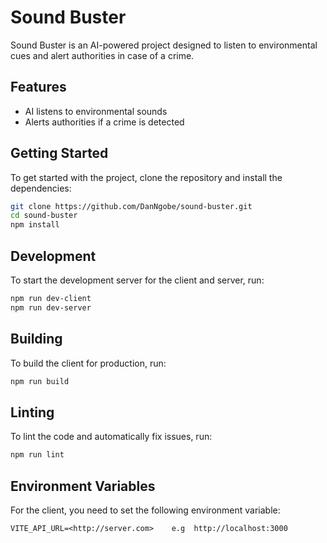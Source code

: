 # Sound Buster

Sound Buster is an AI-powered project designed to listen to environmental cues and alert authorities in case of a crime.

## Features

- AI listens to environmental sounds
- Alerts authorities if a crime is detected

## Getting Started

To get started with the project, clone the repository and install the dependencies:

```bash
git clone https://github.com/DanNgobe/sound-buster.git
cd sound-buster
npm install
```

## Development

To start the development server for the client and server, run:

```bash
npm run dev-client
npm run dev-server
```

## Building

To build the client for production, run:

```bash
npm run build
```

## Linting

To lint the code and automatically fix issues, run:

```bash
npm run lint
```

## Environment Variables

For the client, you need to set the following environment variable:

```
VITE_API_URL=<http://server.com>    e.g  http://localhost:3000
```
